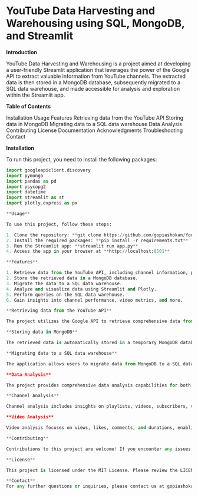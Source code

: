 # YouTube Data Harvesting and Warehousing using SQL, MongoDB, and Streamlit

**Introduction**

YouTube Data Harvesting and Warehousing is a project aimed at developing a user-friendly Streamlit application that leverages the power of the Google API to extract valuable information from YouTube channels. The extracted data is then stored in a MongoDB database, subsequently migrated to a SQL data warehouse, and made accessible for analysis and exploration within the Streamlit app.

**Table of Contents**

Installation
Usage
Features
Retrieving data from the YouTube API
Storing data in MongoDB
Migrating data to a SQL data warehouse
Data Analysis
Contributing
License
Documentation
Acknowledgments
Troubleshooting
Contact

**Installation**

To run this project, you need to install the following packages:
```python
import googleapiclient.discovery
import pymongo
import pandas as pd
import psycopg2
import datetime
import streamlit as st
import plotly.express as px

**Usage**

To use this project, follow these steps:

1. Clone the repository: **git clone https://github.com/gopiashokan/Youtube-Harvesting-and-Warehousing.git**
2. Install the required packages: **pip install -r requirements.txt**
3. Run the Streamlit app: **streamlit run app.py**
4. Access the app in your browser at **http://localhost:8501**

**Features**

1. Retrieve data from the YouTube API, including channel information, playlists, videos, and comments.
2. Store the retrieved data in a MongoDB database.
3. Migrate the data to a SQL data warehouse.
4. Analyze and visualize data using Streamlit and Plotly.
5. Perform queries on the SQL data warehouse.
6. Gain insights into channel performance, video metrics, and more.

**Retrieving data from the YouTube API**

The project utilizes the Google API to retrieve comprehensive data from YouTube channels. The data includes information on channels, playlists, videos, and comments. By interacting with the Google API, we collect the data and merge it into a structured JSON file.

**Storing data in MongoDB**

The retrieved data is automatically stored in a temporary MongoDB database. Once stored, the data is transferred to the main database. If data already exists, it can be overwritten with user confirmation. This storage process ensures efficient data management and preservation.

**Migrating data to a SQL data warehouse**

The application allows users to migrate data from MongoDB to a SQL data warehouse. Users can choose which channel's data to migrate. To ensure compatibility with a structured format, the data is cleansed using the powerful pandas library. Following data cleaning, the information is segregated into separate tables, including channels, playlists, videos, and comments, utilizing SQL queries.

**Data Analysis**

The project provides comprehensive data analysis capabilities for both channels and videos. Users can easily visualize and analyze the collected data within the Streamlit app.

**Channel Analysis**

Channel analysis includes insights on playlists, videos, subscribers, views, likes, comments, and durations. Gain a deep understanding of the channel's performance and audience engagement through detailed visualizations and summaries.

**Video Analysis**

Video analysis focuses on views, likes, comments, and durations, enabling both overall channel and specific channel perspectives. Leverage visual representations and metrics to extract valuable insights from individual videos.

**Contributing**

Contributions to this project are welcome! If you encounter any issues or have suggestions for improvements, please feel free to submit a pull request.

**License**

This project is licensed under the MIT License. Please review the LICENSE file for more details.

**Contact**
For any further questions or inquiries, please contact us at gopiashokankiot@gmail.com. We are happy to assist you.
